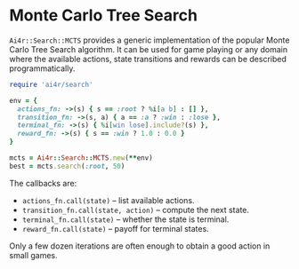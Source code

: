 # Monte Carlo Tree Search

`Ai4r::Search::MCTS` provides a generic implementation of the popular Monte Carlo Tree Search algorithm. It can be used for game playing or any domain where the available actions, state transitions and rewards can be described programmatically.

```ruby
require 'ai4r/search'

env = {
  actions_fn: ->(s) { s == :root ? %i[a b] : [] },
  transition_fn: ->(s, a) { a == :a ? :win : :lose },
  terminal_fn: ->(s) { %i[win lose].include?(s) },
  reward_fn: ->(s) { s == :win ? 1.0 : 0.0 }
}

mcts = Ai4r::Search::MCTS.new(**env)
best = mcts.search(:root, 50)
```

The callbacks are:

* `actions_fn.call(state)` – list available actions.
* `transition_fn.call(state, action)` – compute the next state.
* `terminal_fn.call(state)` – whether the state is terminal.
* `reward_fn.call(state)` – payoff for terminal states.

Only a few dozen iterations are often enough to obtain a good action in small games.
